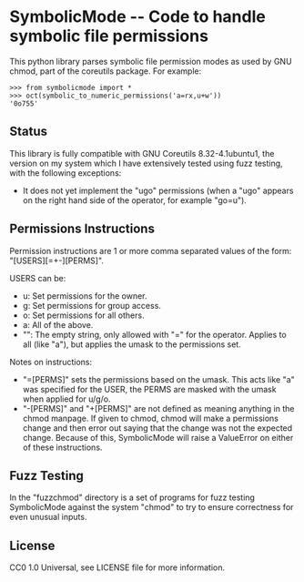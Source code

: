 # SymbolicMode -- Code to handle symbolic file permissions

This python library parses symbolic file permission modes as used by GNU chmod, part
of the coreutils package.  For example:

    >>> from symbolicmode import *
    >>> oct(symbolic_to_numeric_permissions('a=rx,u+w'))
    '0o755'   

## Status

This library is fully compatible with GNU Coreutils 8.32-4.1ubuntu1, the version on
my system which I have extensively tested using fuzz testing, with the following
exceptions:

- It does not yet implement the "ugo" permissions (when a "ugo" appears on the
  right hand side of the operator, for example "go=u").

## Permissions Instructions

Permission instructions are 1 or more comma separated values of the form:
"[USERS][=+-][PERMS]".

USERS can be:

- u: Set permissions for the owner.
- g: Set permissions for group access.
- o: Set permissions for all others.
- a: All of the above.
- "": The empty string, only allowed with "=" for the operator.  Applies to all (like
  "a"), but applies the umask to the permissions set.

Notes on instructions:

- "=[PERMS]" sets the permissions based on the umask.  This acts like "a" was
  specified for the USER, the PERMS are masked with the umask when applied for u/g/o.
- "-[PERMS]" and "+[PERMS]" are not defined as meaning anything in the chmod manpage.
  If given to chmod, chmod will make a permissions change and then error out saying
  that the change was not the expected change.  Because of this, SymbolicMode will
  raise a ValueError on either of these instructions.

## Fuzz Testing

In the "fuzzchmod" directory is a set of programs for fuzz testing SymbolicMode
against the system "chmod" to try to ensure correctness for even unusual inputs.

## License

CC0 1.0 Universal, see LICENSE file for more information.

<!-- vim: ts=4 sw=4 ai et tw=85
-->
